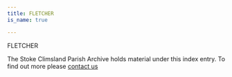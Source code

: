 ```yaml
---
title: FLETCHER
is_name: true

---
```


FLETCHER


The Stoke Climsland Parish Archive holds material under this index entry. To find out more please [contact us](/contact/)
